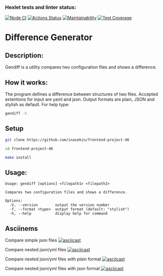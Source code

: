 ### Hexlet tests and linter status:
[![Node CI](https://github.com/inasekin/frontend-project-46/actions/workflows/nodejs.yml/badge.svg)](https://github.com/inasekin/frontend-project-46/actions/workflows/nodejs.yml)
[![Actions Status](https://github.com/inasekin/frontend-project-46/workflows/hexlet-check/badge.svg)](https://github.com/inasekin/frontend-project-46/actions)
[![Maintainability](https://api.codeclimate.com/v1/badges/ee7773d47944bd17e54c/maintainability)](https://codeclimate.com/github/inasekin/frontend-project-46/maintainability)
[![Test Coverage](https://api.codeclimate.com/v1/badges/ee7773d47944bd17e54c/test_coverage)](https://codeclimate.com/github/inasekin/frontend-project-46/test_coverage)

# Difference Generator

## **Description:**
Gendiff is a utility compares two configuration files and shows a difference.

## **How it works:**
The program defines a difference between structures of two files. Accepted extentions for input are yaml and json. Output formats are plain, JSON and stylish as default. For help type:
```bash
gendiff -h
```

## Setup

```bash
git clone https://github.com/inasekin/frontend-project-46
```

```bash
cd frontend-project-46
```

```bash
make install
```

## **Usage:**
```
Usage: gendiff [options] <filepath1> <filepath2>

Compares two configuration files and shows a difference.

Options:
  -V, --version        output the version number
  -f, --format <type>  output format (default: "stylish")
  -h, --help           display help for command
```

## Asciinems

Compare simple json files
[![asciicast](https://asciinema.org/a/A6Cx30pSeeyWJSHCktzJ4eDzU.svg)](https://asciinema.org/a/A6Cx30pSeeyWJSHCktzJ4eDzU)

Compare nested json/yml files
[![asciicast](https://asciinema.org/a/zibxDARPgGXX02QGYZT5D1mPI.svg)](https://asciinema.org/a/zibxDARPgGXX02QGYZT5D1mPI)

Compare nested json/yml files with plain format
[![asciicast](https://asciinema.org/a/SpipjD1t2ibuVsjRaHQZyr1FT.svg)](https://asciinema.org/a/SpipjD1t2ibuVsjRaHQZyr1FT)

Compare nested json/yml files with json format
[![asciicast](https://asciinema.org/a/HE8m9N2TOXQ5qGkLG3LXGspQI.svg)](https://asciinema.org/a/HE8m9N2TOXQ5qGkLG3LXGspQI)
